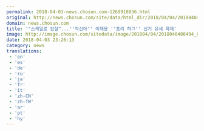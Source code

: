 ```yaml
---
permalink: 2018-04-03-news.chosun.com-1269918836.html
original: http://news.chosun.com/site/data/html_dir/2018/04/04/2018040400510.html
domain: news.chosun.com
title: '"스케일로 압살"...''작신아'' 이재용 ''프리 허그'' 선거 유세 화제'
image: http://image.chosun.com/sitedata/image/201804/04/2018040400494_0.jpg
date: 2018-04-03 23:26:13
category: news
translations: 
 - 'en'
 - 'es'
 - 'de'
 - 'ru'
 - 'ja'
 - 'fr'
 - 'it'
 - 'zh-CN'
 - 'zh-TW'
 - 'ar'
 - 'pt'
 - 'hy'
---
```


